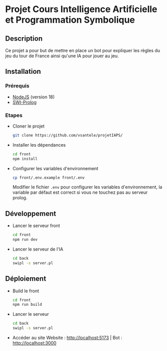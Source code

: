# Projet Cours Intelligence Artificielle et Programmation Symbolique

## Description

Ce projet a pour but de mettre en place un bot pour expliquer les règles du jeu du tour de France ainsi qu'une IA pour jouer au jeu.

## Installation

### Prérequis

- [NodeJS](https://nodejs.org) (version 18)
- [SWI-Prolog](https://www.swi-prolog.org)

### Etapes

- Cloner le projet

  ```bash
  git clone https://github.com/vsantele/projetIAPS/
  ```

- Installer les dépendances

  ```bash
  cd front
  npm install
  ```

- Configurer les variables d'environnement

  ```bash
  cp front/.env.example front/.env
  ```

  Modifier le fichier `.env` pour configurer les variables d'environnement, la variable par défaut est correct si vous ne touchez pas au serveur prolog.

## Développement

- Lancer le serveur front

  ```bash
  cd front
  npm run dev
  ```

- Lancer le serveur de l'IA

  ```bash
  cd back
  swipl -s server.pl
  ```

## Déploiement

- Build le front

  ```bash
  cd front
  npm run build
  ```

- Lancer le serveur

  ```bash
  cd back
  swipl -s server.pl
  ```

- Accéder au site
  Website : <http://localhost:5173> | Bot : <http://localhost:3000>
